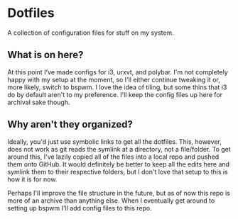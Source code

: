# Dotfiles

A collection of configuration files for stuff on my system. 

## What is on here?

At this point I've made configs for i3, urxvt, and polybar. I'm not completely happy with my setup at the moment, so I'll either continue tweaking it or, more likely, switch to bspwm. I love the idea of tiling, but some thins that i3 do by default aren't to my preference. I'll keep the config files up here for archival sake though.

## Why aren't they organized?

Ideally, you'd just use symbolic links to get all the dotfiles. This, however, does not work as git reads the symlink at a directory, not a file/folder. To get around this, I've lazily copied all of the files into a local repo and pushed them onto GitHub. It would definitely be better to keep all the edits here and symlink them to their respective folders, but I don't love that setup to this is how it is for now. 

Perhaps I'll improve the file structure in the future, but as of now this repo is more of an archive than anything else. When I eventually get around to setting up bspwm I'll add config files to this repo.